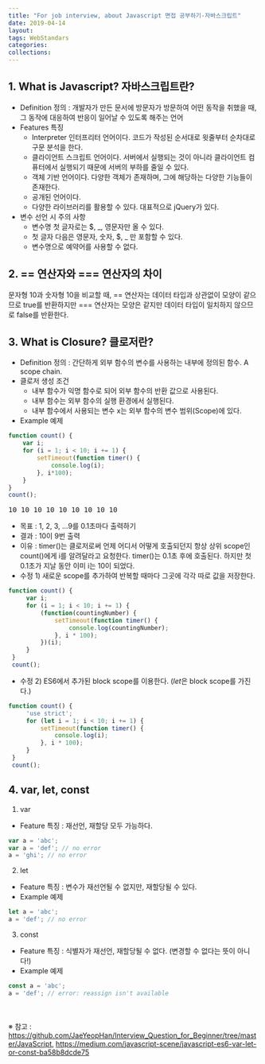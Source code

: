 ```yaml
---
title: "For job interview, about Javascript 면접 공부하기-자바스크립트"
date: 2019-04-14
layout:
tags: WebStandars
categories: 
collections:
---
```



## 1. What is Javascript? 자바스크립트란?
- Definition 정의 : 개발자가 만든 문서에 방문자가 방문하여 어떤 동작을 취했을 때, 그 동작에 대응하여 반응이 일어날 수 있도록 해주는 언어
- Features 특징
  - Interpreter 인터프리터 언어이다. 코드가 작성된 순서대로 윗줄부터 순차대로 구문 분석을 한다.
  - 클라이언트 스크립트 언어이다. 서버에서 실행되는 것이 아니라 클라이언트 컴퓨터에서 실행되기 때문에 서버의 부하를 줄일 수 있다. 
  - 객체 기반 언어이다. 다양한 객체가 존재하며, 그에 해당하는 다양한 기능들이 존재한다.
  - 공개된 언어이다.
  - 다양한 라이브러리를 활용할 수 있다. 대표적으로 jQuery가 있다.
- 변수 선언 시 주의 사항
  - 변수명 첫 글자로는 $, _, 영문자만 올 수 있다.
  - 첫 글자 다음은 영문자, 숫자, $, _ 만 포함할 수 있다.
  - 변수명으로 예약어를 사용할 수 없다.

## 
## 2. == 연산자와 === 연산자의 차이
문자형 10과 숫자형 10을 비교할 때, == 연산자는 데이터 타입과 상관없이 모양이 같으므로 true를 반환하지만 === 연산자는 모양은 같지만 데이터 타입이 일치하지 않으므로 false를 반환한다.

##
## 3. What is Closure? 클로저란?
- Definition 정의 : 간단하게 외부 함수의 변수를 사용하는 내부에 정의된 함수. A scope chain.
- 클로저 생성 조건
  - 내부 함수가 익명 함수로 되어 외부 함수의 반환 값으로 사용된다.
  - 내부 함수는 외부 함수의 실행 환경에서 실행된다.
  - 내부 함수에서 사용되는 변수 x는 외부 함수의 변수 범위(Scope)에 있다.
- Example 예제
```javascript
function count() {
    var i;
    for (i = 1; i < 10; i += 1) {
        setTimeout(function timer() {
            console.log(i);
        }, i*100);
    }
}
count();
```
<pre>
10 10 10 10 10 10 10 10 10
</pre>

  - 목표 : 1, 2, 3, ...9를 0.1초마다 출력하기 <br>
  - 결과 : 10이 9번 출력<br>
  - 이유 : timer()는 클로저로써 언제 어디서 어떻게 호출되던지 항상 상위 scope인 count()에게 i를 알려달라고 요청한다. timer()는 0.1초 후에 호출된다. 하지만 첫 0.1초가 지날 동안 이미 i는 10이 되었다. 
  - 수정 1) 새로운 scope를 추가하여 반복할 때마다 그곳에 각각 따로 값을 저장한다.

```javascript
function count() {
     var i;
     for (i = 1; i < 10; i += 1) {
         (function(countingNumber) {
             setTimeout(function timer() {
                 console.log(countingNumber);
             }, i * 100);
         })(i);
     }
 }
 count();
```
  - 수정 2) ES6에서 추가된 block scope를 이용한다. (<i>let</i>은 block scope를 가진다.)
```javascript
function count() {
     'use strict';
     for (let i = 1; i < 10; i += 1) {
         setTimeout(function timer() {
             console.log(i);
         }, i * 100);
     }
 }
 count();
```
##
## 4. var, let, const
1. var
- Feature 특징 : 재선언, 재할당 모두 가능하다.
```javascript
var a = 'abc';
var a = 'def'; // no error
a = 'ghi'; // no error
```
2. let
- Feature 특징 : 변수가 재선언될 수 없지만, 재할당될 수 있다.
- Example 예제
```javascript
let a = 'abc';
a = 'def'; // no error
```
3. const
- Feature 특징 : 식별자가 재선언, 재할당될 수 없다. (변경할 수 없다는 뜻이 아니다!)
- Example 예제
```javascript
const a = 'abc';
a = 'def'; // error: reassign isn't available
```


<br><br>
※ 참고 : https://github.com/JaeYeopHan/Interview_Question_for_Beginner/tree/master/JavaScript, https://medium.com/javascript-scene/javascript-es6-var-let-or-const-ba58b8dcde75
